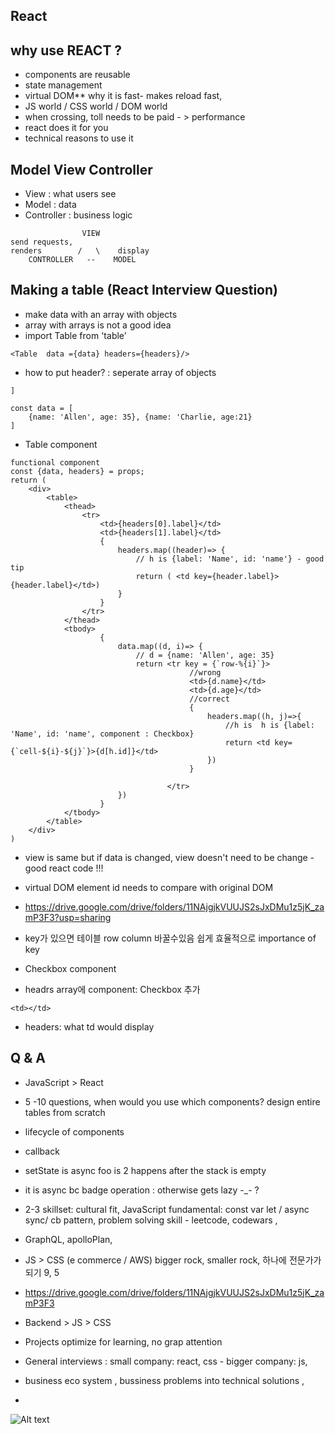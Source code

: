 ## React

## why use REACT ?
- components are reusable
- state management
- virtual DOM** why it is fast-  makes reload fast, 
- JS world / CSS world  / DOM world
- when crossing, toll needs to be paid - > performance
- react does it for you
- technical reasons to use it

## Model View Controller
- View : what users see
- Model : data
- Controller : business logic


```
                VIEW
send requests,
renders        /   \    display
    CONTROLLER   --    MODEL
```

## Making a table (React Interview Question)
- make data with an array with objects
- array with arrays is not a good idea
- import Table from 'table' 
```
<Table  data ={data} headers={headers}/>
```
- how to put header? : seperate array of objects
```const headers = [{label:'Name', id: 'name}, {label: 'Age', id: 'age'}
]

const data = [
    {name: 'Allen', age: 35}, {name: 'Charlie, age:21}
]
```
- Table component

```
functional component
const {data, headers} = props;
return (
    <div>
        <table>
            <thead>
                <tr>
                    <td>{headers[0].label}</td>
                    <td>{headers[1].label}</td>
                    {
                        headers.map((header)=> {
                            // h is {label: 'Name', id: 'name'} - good tip
                            return ( <td key={header.label}>{header.label}</td>)
                        }
                    }
                </tr>
            </thead>
            <tbody>
                    {
                        data.map((d, i)=> {
                            // d = {name: 'Allen', age: 35}
                            return <tr key = {`row-%{i}`}>
                                        //wrong
                                        <td>{d.name}</td>
                                        <td>{d.age}</td>
                                        //correct
                                        {
                                            headers.map((h, j)=>{
                                                //h is  h is {label: 'Name', id: 'name', component : Checkbox}
                                                return <td key={`cell-${i}-${j}`}>{d[h.id]}</td>
                                            })
                                        }

                                   </tr>
                        })
                    }
            </tbody>
        </table>
    </div>
)

```

- view is same but if data is changed, view doesn't need to be change - good react code !!! 

- virtual DOM element id needs to compare with original DOM
- https://drive.google.com/drive/folders/11NAjgjkVUUJS2sJxDMu1z5jK_zamP3F3?usp=sharing

- key가 있으면 테이블 row column 바꿀수있음 쉽게 효율적으로 importance of key

- Checkbox component
- headrs array에 component: Checkbox 추가

 ```
 <td></td>
```
- headers: what td would display 

## Q & A 
- JavaScript > React
- 5 -10 questions, when would you use which components? design entire tables from scratch
- lifecycle of components
- callback 
- setState is async foo is 2 happens after the stack is empty
- it is async bc badge operation : otherwise gets lazy -_- ?
- 2-3 skillset: cultural fit, JavaScript fundamental: const var let / async sync/ cb pattern, problem solving skill - leetcode, codewars , 

- GraphQL, apolloPlan, 
- JS > CSS (e commerce / AWS) bigger rock, smaller rock, 하나에 전문가가 되기 9, 5 
- https://drive.google.com/drive/folders/11NAjgjkVUUJS2sJxDMu1z5jK_zamP3F3
- Backend > JS > CSS
- Projects optimize for learning, no grap attention
- General interviews : small company: react, css - bigger company: js, 
- business eco system , bussiness problems into technical solutions , 
- 

![Alt text](../demo_1.gif)